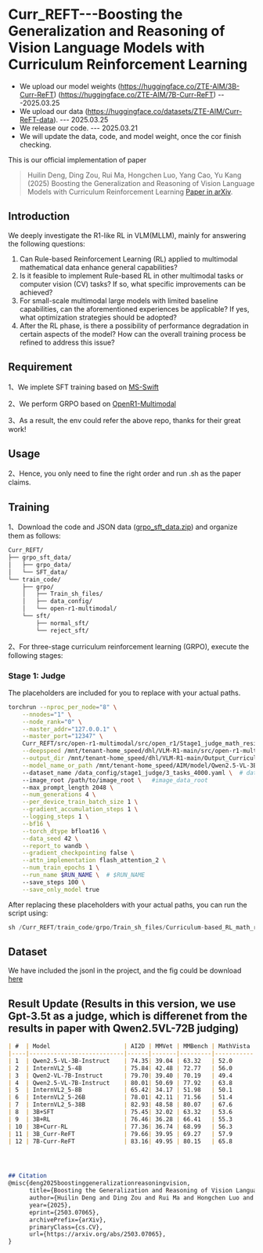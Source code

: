 # Curr_REFT---Boosting the Generalization and Reasoning of Vision Language Models with Curriculum Reinforcement Learning

- We upload our model weights (https://huggingface.co/ZTE-AIM/3B-Curr-ReFT) (https://huggingface.co/ZTE-AIM/7B-Curr-ReFT) ---2025.03.25
- We upload our data (https://huggingface.co/datasets/ZTE-AIM/Curr-ReFT-data). --- 2025.03.25
- We release our code. --- 2025.03.21
- We will update the data, code, and model weight, once the cor finish checking.

This is our official implementation of paper 
> Huilin Deng, Ding Zou, Rui Ma, Hongchen Luo, Yang Cao, Yu Kang (2025)
Boosting the Generalization and Reasoning of Vision Language Models with Curriculum Reinforcement Learning [Paper in arXiv](https://arxiv.org/abs/2503.07065).

## Introduction
We deeply investigate the R1-like RL in VLM(MLLM), mainly for answering the following questions:
1. Can Rule-based Reinforcement Learning (RL) applied to multimodal mathematical data enhance general capabilities? 
2. Is it feasible to implement Rule-based RL in other multimodal tasks or computer vision (CV) tasks? If so, what specific improvements can be achieved?
3. For small-scale multimodal large models with limited baseline capabilities, can the aforementioned experiences be applicable? If yes, what optimization strategies should be adopted?
4. After the RL phase, is there a possibility of performance degradation in certain aspects of the model? How can the overall training process be refined to address this issue?

## Requirement
1、We implete SFT training based on [MS-Swift](https://github.com/modelscope/ms-swift) 

2、We perform GRPO based on [OpenR1-Multimodal](https://github.com/EvolvingLMMs-Lab/open-r1-multimodal/)

3、As a result, the env could refer the above repo, thanks for their great work!

## Usage

2、Hence, you only need to fine the right order and run .sh as the paper claims.

## Training
1、Download the code and JSON data ([grpo_sft_data.zip](https://github.com/ding523/Curr_REFT/blob/main/grpo_sft_data.zip)) and organize them as follows:
```bash
Curr_REFT/
├── grpo_sft_data/
│   ├── grpo_data/
│   └── SFT_data/
└── train_code/
    ├── grpo/
    │   ├── Train_sh_files/
    │   ├── data_config/
    │   └── open-r1-multimodal/
    └── sft/
        ├── normal_sft/
        └── reject_sft/
```

2、For three-stage curriculum reinforcement learning (GRPO), execute the following stages:
### Stage 1: Judge
The placeholders are included for you to replace with your actual paths.
```bash
torchrun --nproc_per_node="8" \
    --nnodes="1" \
    --node_rank="0" \
    --master_addr="127.0.0.1" \
    --master_port="12347" \
    Curr_REFT/src/open-r1-multimodal/src/open_r1/Stage1_judge_math_resize.py \
    --deepspeed /mnt/tenant-home_speed/dhl/VLM-R1-main/src/open-r1-multimodal/local_scripts/zero3.json \
    --output_dir /mnt/tenant-home_speed/dhl/VLM-R1-main/Output_Curriculum-based_RL_math_resize/Stage1_True_or_False/Qwen2.5-VL-3B-3_tasks_4000 \
    --model_name_or_path /mnt/tenant-home_speed/AIM/model/Qwen2.5-VL-3B-Instruct \  # Path/to/Qwen2.5-VL-3B-Instruct
    --dataset_name /data_config/stage1_judge/3_tasks_4000.yaml \  # data_config
    --image_root /path/to/image_root \   #image_data_root
    --max_prompt_length 2048 \
    --num_generations 4 \
    --per_device_train_batch_size 1 \
    --gradient_accumulation_steps 1 \
    --logging_steps 1 \
    --bf16 \
    --torch_dtype bfloat16 \
    --data_seed 42 \
    --report_to wandb \
    --gradient_checkpointing false \
    --attn_implementation flash_attention_2 \
    --num_train_epochs 1 \
    --run_name $RUN_NAME \  # $RUN_NAME
    --save_steps 100 \
    --save_only_model true
```
After replacing these placeholders with your actual paths, you can run the script using:
```python
sh /Curr_REFT/train_code/grpo/Train_sh_files/Curriculum-based_RL_math_resize/stage1_math_resize.sh
```






## Dataset
We have included the jsonl in the project, and the fig could be download [here](http...)

## Result Update (Results in this version, we use Gpt-3.5t as a judge, which is differenet from the results in paper with Qwen2.5VL-72B judging)

```markdown
| #  | Model                     | AI2D | MMVet | MMBench | MathVista | OCRBench |
|----|---------------------------|------|-------|---------|-----------|----------|
| 1  | Qwen2.5-VL-3B-Instruct    | 74.35| 39.04 | 63.32   | 52.0      | 597      |
| 2  | InternVL2_5-4B            | 75.84| 42.48 | 72.77   | 56.0      | 681      |
| 3  | Qwen2-VL-7B-Instruct      | 79.70| 39.40 | 70.19   | 49.4      | 655      |
| 4  | Qwen2.5-VL-7B-Instruct    | 80.01| 50.69 | 77.92   | 63.8      | 716      |
| 5  | InternVL2_5-8B            | 65.42| 34.17 | 51.98   | 50.1      | 598      |
| 6  | InternVL2_5-26B           | 78.01| 42.11 | 71.56   | 51.4      | 628      |
| 7  | InternVL2_5-38B           | 82.93| 48.58 | 80.07   | 67.6      | 677      |
| 8  | 3B+SFT                    | 75.45| 32.02 | 63.32   | 53.6      | 589      |
| 9  | 3B+RL                     | 76.46| 36.28 | 66.41   | 55.3      | 609      |
| 10 | 3B+Curr-RL                | 77.36| 36.74 | 68.99   | 56.3      | 594      |
| 11 | 3B_Curr-ReFT              | 79.66| 39.95 | 69.27   | 57.9      | 623      |
| 12 | 7B-Curr-ReFT              | 83.16| 49.95 | 80.15   | 65.8      | 727      |




## Citation
@misc{deng2025boostinggeneralizationreasoningvision,
      title={Boosting the Generalization and Reasoning of Vision Language Models with Curriculum Reinforcement Learning}, 
      author={Huilin Deng and Ding Zou and Rui Ma and Hongchen Luo and Yang Cao and Yu Kang},
      year={2025},
      eprint={2503.07065},
      archivePrefix={arXiv},
      primaryClass={cs.CV},
      url={https://arxiv.org/abs/2503.07065}, 
}
